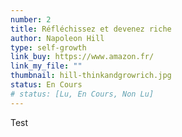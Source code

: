 ```yaml
---
number: 2
title: Réfléchissez et devenez riche
author: Napoleon Hill
type: self-growth
link_buy: https://www.amazon.fr/
link_my_file: ""
thumbnail: hill-thinkandgrowrich.jpg
status: En Cours
# status: [Lu, En Cours, Non Lu]
---
```


Test
